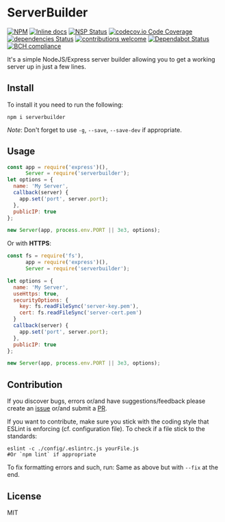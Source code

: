 # ServerBuilder
[![NPM](https://nodei.co/npm/serverbuilder.png)](https://nodei.co/npm/serverbuilder/)
[![Inline docs](http://inch-ci.org/github/Berkmann18/ServerBuilder.svg?branch=master)](http://inch-ci.org/github/Berkmann18/ServerBuilder)
[![NSP Status](https://nodesecurity.io/orgs/berkmann18/projects/ea369eec-8c46-4ad6-903c-739aa66d006a/badge)](https://nodesecurity.io/orgs/berkmann18/projects/ea369eec-8c46-4ad6-903c-739aa66d006a)
[![codecov.io Code Coverage](https://img.shields.io/codecov/c/github/Berkmann18/ServerBuilder.svg?maxAge=2592000)](https://codecov.io/github/Berkmann18/ServerBuilder?branch=master)
[![dependencies Status](https://david-dm.org/Berkmann18/ServerBuilder/status.svg)](https://david-dm.org/Berkmann18/ServerBuilder)
[![contributions welcome](https://img.shields.io/badge/contributions-welcome-brightgreen.svg?style=flat)](https://github.com/Berkmann18/ServerBuilder/issues)
[![Dependabot Status](https://api.dependabot.com/badges/status?host=github&identifier=115825259)](https://dependabot.com)
[![BCH compliance](https://bettercodehub.com/edge/badge/Berkmann18/ServerBuilder?branch=master)](https://bettercodehub.com/)

It's a simple NodeJS/Express server builder allowing you to get a working server up in just a few lines.

## Install
To install it you need to run the following:
```cli
npm i serverbuilder
```

_Note_: Don't forget to use `-g`, `--save`, `--save-dev` if appropriate.

## Usage
```js
const app = require('express')(),
      Server = require('serverbuilder');
let options = {
  name: 'My Server',
  callback(server) {
    app.set('port', server.port);
  },
  publicIP: true
};

new Server(app, process.env.PORT || 3e3, options);
```
Or with **HTTPS**:
```js
const fs = require('fs'),
      app = require('express')(),
      Server = require('serverbuilder');

let options = {
  name: 'My Server',
  useHttps: true,
  securityOptions: {
    key: fs.readFileSync('server-key.pem'),
    cert: fs.readFileSync('server-cert.pem')
  }
  callback(server) {
    app.set('port', server.port);
  },
  publicIP: true
};

new Server(app, process.env.PORT || 3e3, options);
```

## Contribution
If you discover bugs, errors or/and have suggestions/feedback please create an [issue](http://github.com/Berkmann18/ServerBuilder/issues) or/and submit a [PR](http://github.com/Berkmann18/ServerBuilder/pulls).

If you want to contribute, make sure you stick with the coding style that ESLint is enforcing (cf. configuration file).
To check if a file stick to the standards:
```cli
eslint -c ./config/.eslintrc.js yourFile.js
#Or `npm lint` if appropriate
```
To fix formatting errors and such, run:
Same as above but with `--fix` at the end.
## License
MIT
